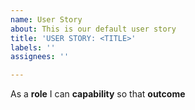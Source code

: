 ```yaml
---
name: User Story
about: This is our default user story
title: 'USER STORY: <TITLE>'
labels: ''
assignees: ''

---
```


As a **role** I can **capability** so that **outcome**
